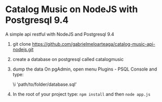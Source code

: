 # Catalog Music on NodeJS with Postgresql 9.4
A simple api restful with NodeJS and Postgresql 9.4

1. git clone https://github.com/gabrielmeloarteaga/catalog-music-api-nodejs.git
2. create a database on postgresql called catalogmusic
3. dump the data On pgAdmin, open menu Plugins - PSQL Console and type:

      \i  'path/to/folder/database.sql'

4. In the root of your project type: `npm install` and then `node app.js`
